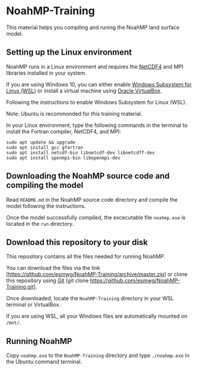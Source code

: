 # NoahMP-Training

This material helps you compiling and runing the NoahMP land surface model.

## Setting up the Linux environment

NoahMP runs in a Linux environment and requires the [NetCDF4](https://www.unidata.ucar.edu/software/netcdf/) and MPI libraries installed in your system.

If you are using Windows 10, you can either enable [Windows Subsystem for Linux (WSL)](https://docs.microsoft.com/en-us/windows/wsl/about) or install a virtual machine using [Oracle VirtualBox](https://www.virtualbox.org).

Following the instructions to enable Windows Subsystem for Linux (WSL). 

Note: Ubuntu is recommonded for this training material.

In your Linux environment, type the following commands in the terminal to install the Fortran compiler, NetCDF4, and MPI:
```
sudo apt update && upgrade
sudo apt install gcc gfortran
sudo apt install netcdf-bin libnetcdf-dev libnetcdff-dev
sudo apt install openmpi-bin libopenmpi-dev
```

## Downloading the NoahMP source code and compiling the model

Read `README.md` in the NoahMP source code directory and compile the model following the instructions.

Once the model successfully compiled, the excecutable file `noahmp.exe` is located in the `run` directory.

## Download this repository to your disk

This repository contains all the files needed for running NoahMP.

You can download the files via the link [https://github.com/esmwg/NoahMP-Training/archive/master.zip] or clone this repository using [Git](https://git-scm.com/) [git clone https://github.com/esmwg/NoahMP-Training.git].

Once downloaded, locate the `NoahMP-Training` directory in your WSL terminal or VirtualBox.

If you are using WSL, all your Windows files are automatically mounted on `/mnt/`.

## Running NoahMP

Copy `noahmp.exe` to the `NoahMP-Training` directory and type `./noahmp.exe` in the Ubuntu command terminal.
